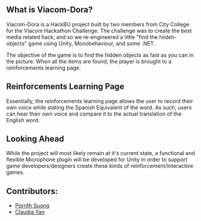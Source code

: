## What is Viacom-Dora?

Viacom-Dora is a HackBU project built by two members from City College for the Viacom Hackathon Challenge. The challenge was to create the best media related hack, and so we re-engineered a little "find the hiiden-objects" game using Unity, Monobehaviour, and some .NET.

The objective of the game is to find the hidden objects as fast as you can in the picture. When all the items are found, the player is brought to a reinforcements learning page.

## Reinforcements Learning Page

Essentially, the reinforcements learning page allows the user to record their own voice while stating the Spanish Equivalent of the word. As such, users can hear their own voice and compare it to the actual translation of the English word. 

## Looking Ahead

While the project will most likely remain at it's current state, a functional and flexible Microphone plugin will be developed for Unity in order to support game developers/designers create these kinds of reinforcement/interactive games.

## Contributors:
- [Porrith Suong](https://github.com/psuong)
- [Claudia Yan](https://github.com/s1cyan)


